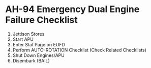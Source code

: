 # AH-94 Emergency Dual Engine Failure Checklist

1. Jettison Stores
2. Start APU
3. Enter Stat Page on EUFD
4. Perform AUTO-ROTATION Checklist (Check Related Checklists)
5. Shut Down Engines/APU
6. Disembark (BAIL)

<br>
